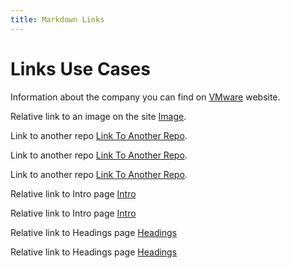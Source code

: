 ```yaml
---
title: Markdown Links
---
```


# Links Use Cases

Information about the company you can find on [VMware](https://www.vmware.com) website.

Relative link to an image on the site [Image](images/tn-workstation-pro-16.jpg).


Link to another repo [Link To Another Repo](/md2docs-testbed-copy/1intro.md).

Link to another repo [Link To Another Repo](/md2docs-testbed-copy/markdown/1intro.md).

Link to another repo [Link To Another Repo](/md2docs-testbed/text-file.txt).


Relative link to Intro page [Intro](1Intro.md)

Relative link to Intro page [Intro](1Intro.md)

Relative link to Headings page [Headings](2Headings.md)

Relative link to Headings page [Headings](2Headings.md)

